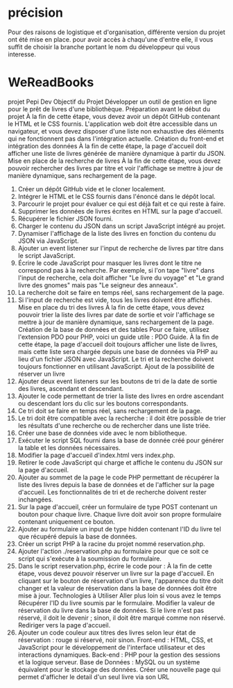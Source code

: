 # précision
Pour des raisons de logistique et d'organisation, différente version du projet ont été mise en place.
pour avoir accès à chaqu'une d'entre elle, il vous suffit de choisir la branche portant le nom du développeur qui vous interesse.

# WeReadBooks

projet Pepi Dev
Objectif du Projet
Développer un outil de gestion en ligne pour le prêt de livres d'une bibliothèque.
Préparation avant le début du projet
À la fin de cette étape, vous devez avoir un dépôt GitHub contenant le HTML et le CSS
fournis. L'application web doit être accessible dans un navigateur, et vous devez disposer
d'une liste non exhaustive des éléments qui ne fonctionnent pas dans l'intégration actuelle.
Création du front-end et intégration des données
À la fin de cette étape, la page d'accueil doit afficher une liste de livres générée de manière
dynamique à partir du JSON.
Mise en place de la recherche de livres
À la fin de cette étape, vous devez pouvoir rechercher des livres par titre et voir l'affichage
se mettre à jour de manière dynamique, sans rechargement de la page.

1. Créer un dépôt GitHub vide et le cloner localement. 
2. Intégrer le HTML et le CSS fournis dans l'énoncé dans le dépôt local.
3. Parcourir le projet pour évaluer ce qui est déjà fait et ce qui reste à faire. 
4. Supprimer les données de livres écrites en HTML sur la page d'accueil. 
5. Récupérer le fichier JSON fourni.
6. Charger le contenu du JSON dans un script JavaScript intégré au projet.
7. Dynamiser l'affichage de la liste des livres en fonction du contenu du JSON via
   JavaScript.
8. Ajouter un event listener sur l'input de recherche de livres par titre dans le script
   JavaScript.
9. Écrire le code JavaScript pour masquer les livres dont le titre ne correspond pas à la
   recherche. Par exemple, si l'on tape "livre" dans l'input de recherche, cela doit afficher
   "Le livre du voyage" et "Le grand livre des gnomes" mais pas "Le seigneur des
   anneaux".
10. La recherche doit se faire en temps réel, sans rechargement de la page.
11. Si l'input de recherche est vide, tous les livres doivent être affichés.
    Mise en place du tri des livres
    À la fin de cette étape, vous devez pouvoir trier la liste des livres par date de sortie et voir
    l'affichage se mettre à jour de manière dynamique, sans rechargement de la page.
    Création de la base de données et des tables
    Pour ce faire, utilisez l'extension PDO pour PHP, voici un guide utile : PDO Guide.
    À la fin de cette étape, la page d'accueil doit toujours afficher une liste de livres, mais cette
    liste sera chargée depuis une base de données via PHP au lieu d'un fichier JSON avec
    JavaScript. Le tri et la recherche doivent toujours fonctionner en utilisant JavaScript.
    Ajout de la possibilité de réserver un livre
12. Ajouter deux event listeners sur les boutons de tri de la date de sortie des livres,
    ascendant et descendant.
13. Ajouter le code permettant de trier la liste des livres en ordre ascendant ou descendant
    lors du clic sur les boutons correspondants.
14. Ce tri doit se faire en temps réel, sans rechargement de la page.
15. Le tri doit être compatible avec la recherche : il doit être possible de trier les résultats
    d'une recherche ou de rechercher dans une liste triée.
16. Créer une base de données vide avec le nom bibliotheque.
17. Exécuter le script SQL fourni dans la base de donnée créé pour générer la table et les
    données nécessaires.
18. Modifier la page d'accueil d'index.html vers index.php.
19. Retirer le code JavaScript qui charge et affiche le contenu du JSON sur la page
    d'accueil.
20. Ajouter au sommet de la page le code PHP permettant de récupérer la liste des livres
    depuis la base de données et de l'afficher sur la page d'accueil. Les fonctionnalités de
    tri et de recherche doivent rester inchangées.
21. Sur la page d'accueil, créer un formulaire de type POST contenant un bouton pour
    chaque livre. Chaque livre doit avoir son propre formulaire contenant uniquement ce
    bouton.
22. Ajouter au formulaire un input de type hidden contenant l'ID du livre tel que récupéré
    depuis la base de données.
23. Créer un script PHP à la racine du projet nommé reservation.php.
24. Ajouter l'action ./reservation.php au formulaire pour que ce soit ce script qui s'exécute à
    la soumission du formulaire.
25. Dans le script reservation.php, écrire le code pour :
    À la fin de cette étape, vous devez pouvoir réserver un livre sur la page d'accueil. En
    cliquant sur le bouton de réservation d'un livre, l'apparence du titre doit changer et la valeur
    de réservation dans la base de données doit être mise à jour.
    Technologies à Utiliser
    Aller plus loin si vous avez le temps
    Récupérer l'ID du livre soumis par le formulaire.
    Modifier la valeur de réservation du livre dans la base de données. Si le livre n'est
    pas réservé, il doit le devenir ; sinon, il doit être marqué comme non réservé.
    Rediriger vers la page d'accueil.
26. Ajouter un code couleur aux titres des livres selon leur état de réservation : rouge si
    réservé, noir sinon.
    Front-end : HTML, CSS, et JavaScript pour le développement de l'interface utilisateur
    et des interactions dynamiques.
    Back-end : PHP pour la gestion des sessions et la logique serveur.
    Base de Données : MySQL ou un système équivalent pour le stockage des données.
    Créer une nouvelle page qui permet d'afficher le detail d'un seul livre via son URL
